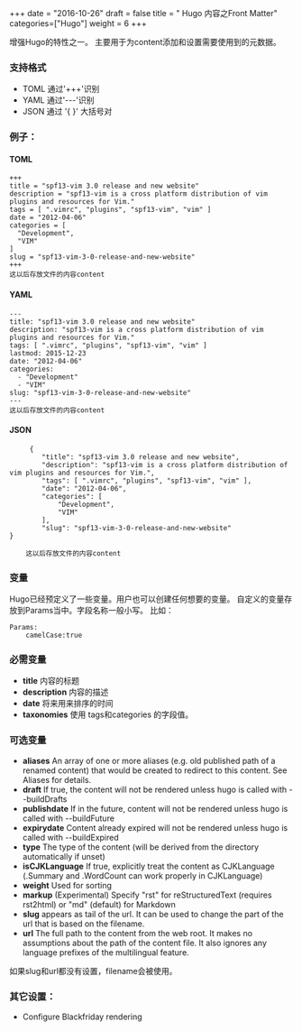 +++
date = "2016-10-26"
draft = false
title = " Hugo 内容之Front Matter"
categories=["Hugo"]
weight = 6
+++

增强Hugo的特性之一。
主要用于为content添加和设置需要使用到的元数据。
### 支持格式
* TOML 通过'+++'识别
* YAML 通过'---'识别
* JSON 通过 '{ }' 大括号对
### 例子：
#### TOML
    +++
    title = "spf13-vim 3.0 release and new website"
    description = "spf13-vim is a cross platform distribution of vim plugins and resources for Vim."
    tags = [ ".vimrc", "plugins", "spf13-vim", "vim" ]
    date = "2012-04-06"
    categories = [
      "Development",
      "VIM"
    ]
    slug = "spf13-vim-3-0-release-and-new-website"
    +++
    这以后存放文件的内容content

#### YAML

    ---
    title: "spf13-vim 3.0 release and new website"
    description: "spf13-vim is a cross platform distribution of vim plugins and resources for Vim."
    tags: [ ".vimrc", "plugins", "spf13-vim", "vim" ]
    lastmod: 2015-12-23
    date: "2012-04-06"
    categories:
      - "Development"
      - "VIM"
    slug: "spf13-vim-3-0-release-and-new-website"
    ---
    这以后存放文件的内容content
    
#### JSON
         {
            "title": "spf13-vim 3.0 release and new website",
            "description": "spf13-vim is a cross platform distribution of vim plugins and resources for Vim.",
            "tags": [ ".vimrc", "plugins", "spf13-vim", "vim" ],
            "date": "2012-04-06",
            "categories": [
                "Development",
                "VIM"
            ],
            "slug": "spf13-vim-3-0-release-and-new-website"
    }
        
        这以后存放文件的内容content
        
### 变量
Hugo已经预定义了一些变量。用户也可以创建任何想要的变量。
自定义的变量存放到Params当中。字段名称一般小写。
比如：

    Params:
        camelCase:true
        
### 必需变量
* **title** 内容的标题
* **description** 内容的描述
* **date** 将来用来排序的时间
* **taxonomies** 使用 tags和categories 的字段值。
### 可选变量
* **aliases**  An array of one or more aliases (e.g. old published path of a renamed content) that would be created to redirect to this content. See Aliases for details.
* **draft** If true, the content will not be rendered unless hugo is called with --buildDrafts
* **publishdate** If in the future, content will not be rendered unless hugo is called with --buildFuture
* **expirydate** Content already expired will not be rendered unless hugo is called with --buildExpired
* **type** The type of the content (will be derived from the directory automatically if unset)
* **isCJKLanguage** If true, explicitly treat the content as CJKLanguage (.Summary and .WordCount can work properly in CJKLanguage)
* **weight** Used for sorting
* **markup** (Experimental) Specify "rst" for reStructuredText (requires rst2html) or "md" (default) for Markdown
* **slug** appears as tail of the url. It can be used to change the part of the url that is based on the filename.
* **url** The full path to the content from the web root. It makes no assumptions about the path of the content file. It also ignores any language prefixes of the multilingual feature.

如果slug和url都没有设置，filename会被使用。

### 其它设置：

* Configure Blackfriday rendering